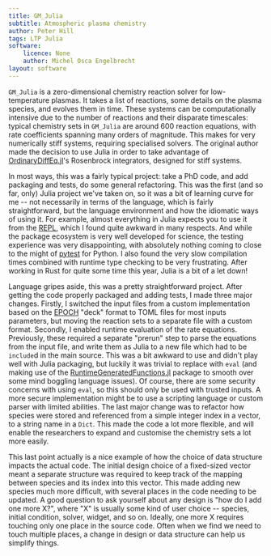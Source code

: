 ```yaml
---
title: GM_Julia
subtitle: Atmospheric plasma chemistry
author: Peter Hill
tags: LTP Julia
software:
    licence: None
    author: Michel Osca Engelbrecht
layout: software
---
```


`GM_Julia` is a zero-dimensional chemistry reaction solver for low-temperature
plasmas. It takes a list of reactions, some details on the plasma species, and
evolves them in time. These systems can be computationally intensive due to the
number of reactions and their disparate timescales: typical chemistry sets in
`GM_Julia` are around 600 reaction equations, with rate coefficients spanning
many orders of magnitude. This makes for very numerically stiff systems,
requiring specialised solvers. The original author made the decision to use
Julia in order to take advantage of [OrdinaryDiffEq.jl][odejl]'s Rosenbrock
integrators, designed for stiff systems.

In most ways, this was a fairly typical project: take a PhD code, and add
packaging and tests, do some general refactoring. This was the first (and so
far, only) Julia project we've taken on, so it was a bit of learning curve for
me -- not necessarily in terms of the language, which is fairly straightforward,
but the language environment and how the idiomatic ways of using it. For
example, almost everything in Julia expects you to use it from the [REPL][repl],
which I found quite awkward in many respects. And while the package ecosystem is
very well developed for science, the testing experience was very disappointing,
with absolutely nothing coming to close to the might of [pytest][pytest] for
Python. I also found the very slow compilation times combined with runtime type
checking to be very frustrating. After working in Rust for quite some time this
year, Julia is a bit of a let down!

Language gripes aside, this was a pretty straightforward project. After getting
the code properly packaged and adding tests, I made three major changes. Firstly,
I switched the input files from a custom implementation based on the
[EPOCH][epoch] "deck" format to TOML files for most inputs parameters, but
moving the reaction sets to a separate file with a custom format. Secondly, I
enabled runtime evaluation of the rate equations. Previously, these required a
separate "prerun" step to parse the equations from the input file, and write
them as Julia to a new file which had to be `include`d in the main source. This
was a bit awkward to use and didn't play well with Julia packaging, but luckily
it was trivial to replace with `eval` (and making use of the
[RuntimeGeneratedFunctions.jl][runtimefuncs] package to smooth over some mind
boggling language issues). Of course, there are some security concerns with
using `eval`, so this should only be used with trusted inputs. A more secure
implementation might be to use a scripting language or custom parser with
limited abilities. The last major change was to refactor how species were
stored and referenced from a simple integer index in a vector, to a string name
in a `Dict`. This made the code a lot more flexible, and will enable the
researchers to expand and customise the chemistry sets a lot more easily.

This last point actually is a nice example of how the choice of data structure
impacts the actual code. The initial design choice of a fixed-sized vector meant
a separate structure was required to keep track of the mapping between species
and its index into this vector. This made adding new species much more
difficult, with several places in the code needing to be updated. A good
question to ask yourself about any design is "how do I add one more X?", where
"X" is usually some kind of user choice -- species, initial condition, solver,
widget, and so on. Ideally, one more X requires touching only one place in the
source code. Often when we find we need to touch multiple places, a change in
design or data structure can help us simplify things.

[odejl]: https://docs.sciml.ai/OrdinaryDiffEq/
[repl]: https://en.wikipedia.org/wiki/Read%E2%80%93eval%E2%80%93print_loop
[pytest]: https://pytest.org
[epoch]: https://epochpic.github.io/
[runtimefuncs]: https://docs.sciml.ai/RuntimeGeneratedFunctions/stable/
